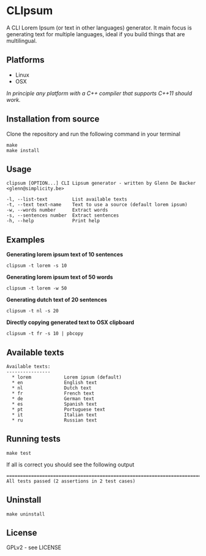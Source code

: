 # CLIpsum

A CLI Lorem Ipsum (or text in other languages) generator. It main focus is generating text for multiple languages, ideal if you build things that are multilingual.

## Platforms

* Linux
* OSX

*In principle any platform with a C++ compiler that supports C++11 should work.*

## Installation from source

Clone the repository and run the following command in your terminal

```
make
make install
```

## Usage

```
clipsum [OPTION...] CLI Lipsum generator - written by Glenn De Backer <glenn@simplicity.be>

-l, --list-text         List available texts
-t, --text text-name    Text to use a source (default lorem ipsum)
-w, --words number      Extract words
-s, --sentences number  Extract sentences
-h, --help              Print help
```

## Examples

**Generating lorem ipsum text of 10 sentences**

```
clipsum -t lorem -s 10
```

**Generating lorem ipsum text of 50 words**

```
clipsum -t lorem -w 50
```

**Generating dutch text of 20 sentences**

```
clipsum -t nl -s 20
```

**Directly copying generated text to OSX clipboard**

```
clipsum -t fr -s 10 | pbcopy
```

## Available texts

```
Available texts:
----------------
  * lorem            Lorem ipsum (default)
  * en               English text
  * nl               Dutch text
  * fr               French text
  * de               German text
  * es               Spanish text
  * pt               Portuguese text
  * it               Italian text
  * ru               Russian text
```

## Running tests

```
make test
```

If all is correct you should see the following output

```
===============================================================================
All tests passed (2 assertions in 2 test cases)
```

## Uninstall

```
make uninstall
```

## License

GPLv2 - see LICENSE
